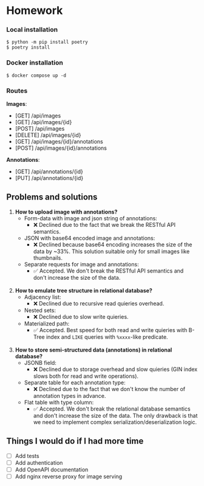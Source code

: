 # Homework

### Local installation
```shell
$ python -m pip install poetry
$ poetry install
```

### Docker installation
```shell
$ docker compose up -d
```

### Routes
**Images**:
- [GET] /api/images
- [GET] /api/images/{id}
- [POST] /api/images
- [DELETE] /api/images/{id}
- [GET] /api/images/{id}/annotations
- [POST] /api/images/{id}/annotations

**Annotations**:
- [GET] /api/annotations/{id}
- [PUT] /api/annotations/{id}

## Problems and solutions
1. **How to upload image with annotations?**
    - Form-data with image and json string of annotations:
      - ❌ Declined due to the fact that we break the RESTful API semantics.
    - JSON with base64 encoded image and annotations:
      - ❌ Declined because base64 encoding increases the size of the data by ~33%. This solution suitable only for small images like thumbnails.
    - Separate requests for image and annotations:
      - ✅ Accepted. We don't break the RESTful API semantics and don't increase the size of the data.
<br><br>
2. **How to emulate tree structure in relational database?**
    - Adjacency list:
      - ❌ Declined due to recursive read quieries overhead.
    - Nested sets:
      - ❌ Declined due to slow write quieries.
    - Materialized path:
      - ✅ Accepted. Best speed for both read and write quieries with B-Tree index and `LIKE` queries with `%xxxx`-like predicate.
<br><br>
3. **How to store semi-structured data (annotations) in relational database?**
    - JSONB field:
      - ❌ Declined due to storage overhead and slow quieries (GIN index slows both for read and write operations).
    - Separate table for each annotation type:
      - ❌ Declined due to the fact that we don't know the number of annotation types in advance.
    - Flat table with type column:
        - ✅ Accepted. We don't break the relational database semantics and don't increase the size of the data. The only drawback is that we need to implement complex serialization/deserialization logic.

## Things I would do if I had more time
- [ ] Add tests
- [ ] Add authentication
- [ ] Add OpenAPI documentation
- [ ] Add nginx reverse proxy for image serving